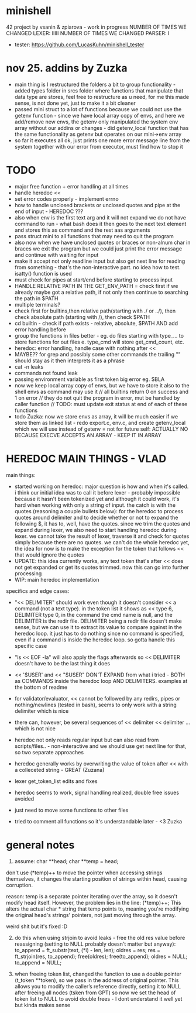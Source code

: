 # minishell

42 project by vsanin & zpiarova - work in progress
NUMBER OF TIMES WE CHANGED LEXER: IIIII
NUMBER OF TIMES WE CHANGED PARSER: I
- tester: https://github.com/LucasKuhn/minishell_tester

# nov 25. addins by Zuzka
- main thing is I restructured the folders a bit to group functionality - added types folder in srcs folder where functions that manipulate that data type are stores, feel free to restructure as u need, for me this made sense, is not done yet, just to make it a bit cleaner
- passed mini struct to a lot of functions because we could not use the getenv function - since we have local array copy of envs, and here we add/remove new envs, the getenv only manipulated the system env array without our addins or changes - did getenv_local function that has the same functionality as getenv but operates on our mini->env array
- so far it executes all ok, just prints one more error message line from the system together with our error from executor, must find how to stop it

# TODO
- major free function + error handling at all times
- handle heredoc <<
- set error codes properly - implement errno
- how to handle unclosed brackets or unclosed quotes and pipe at the end of input - HEREDOC ???
- also when env is the first text arg and it will not expand we do not have command to run  - what bash does it then goes to the next text element and stores this as command and the rest aas arguments
- pass struct mini to all functions that may need to quit the program
- also now when we have unclosed quotes or braces or non-alnum char in braces we exit the program but we could just print the error message and continue with waiting for input
- make it accept not only readline input but also get next line for reading from something - that's the non-interactive part. no idea how to test. isatty() function is used
- must check for pipes at start/end before starting to process input
- HANDLE RELATIVE PATH IN THE GET_ENV_PATH = check first if we already maybe got a relative path, if not only then continue to searching the path in $PATH
- multiple terminals?
- check first for builtins,then relative path(starting with ./ or ../), then check absolute path (starting with /), then check $PATH
- cd builtin - check if path exists - relative, absolute, $PATH AND add error handling before
- group the functions in files better - eg. do files starting with type_... to store functions for out files e. type_cmd will store get_cmd_count, etc.
- heredoc: error handling, handle case with nothing after <<
- MAYBE?? for grep and possibly some other commands the trailing "" should stay as it then interprets it as a phrase
- cat -n leaks
- commands not found leak
- passing environment variable as first token big error eg. $BLA
- now we keep local array copy of envs, but we have to store it also to the shell envs as command may use it
// all builtins return 0 on success and 1 on error
// they do not quit the program in error, mut be handled by caller function
// TODO: must update exit status at end of each of these functions
- todo Zuzka: now we store envs as array, it will be much easier if we store them as linked list - redo export.c, env.c, and create getenv_local which we will use instead of getenv = not for future self: ACTUALLY NO BECAUSE EXECVE ACCEPTS AN ARRAY - KEEP IT IN ARRAY



# HEREDOC MAIN THINGS - VLAD
main things:
- started working on heredoc: major question is how and when it's called. i think our initial idea was to call it before lexer - probably impossible because it hasn't been tokenized yet and although it could work, it's hard when working with only a string of input. the catch is with the quotes (reasoning a couple bullets below): for the heredoc to process quotes around delimiter and to decide whether or not to expand the following $, it has to, well, have the quotes. since we trim the quotes and expand during lexer, we also need to start handling heredoc during lexer. we cannot take the result of lexer, traverse it and check for quotes simply because there are no quotes. we can't do the whole heredoc yet, the idea for now is to make the exception for the token that follows << that would ignore the quotes
- UPDATE: this idea currently works, any text token that's after << does not get expanded or get its quotes trimmed. now this can go into further processing
- WIP: main heredoc implementation

specifics and edge cases:
- "<< DELIMITER" should work even though it doesn't consider << a command (not a text type). in the token list it shows as << type 6, DELIMITER type 0, in the command the cmd name is null, and the DELIMITER is the redir file. DELIMITER being a redir file doesn't make sense, but we can use it to extract its value to compare against in the heredoc loop. it just has to do nothing since no command is specified, even if a command is inside the heredoc loop. so gotta handle this specific case
- "ls << EOF -la" will also apply the flags afterwards so << DELIMITER doesn't have to be the last thing it does
- << '$USER' and << "$USER" DON'T EXPAND from what i tried - BOTH as COMMANDS inside the heredoc loop AND DELIMITERS. examples at the bottom of readme
- for validator/evaluator, << cannot be followed by any redirs, pipes or nothing/newlines (tested in bash), seems to only work with a string delimiter which is nice
- there can, however, be several sequences of << delimiter << delimiter ... which is not nice
- heredoc not only reads regular input but can also read from scripts/files.. - non-interactive and we should use get next line for that, so two separate approaches

- heredoc generally works by overwriting the value of token after << with a colleceted string - GREAT (Zuzana)
- lexer get_token_list edits and fixes

- heredoc seems to work, signal handling realized, double free issues avoided
- just need to move some functions to other files
- tried to comment all functions so it's understandable later - <3 Zuzka

# general notes

1. assume:
char **head;
char **temp = head;

don't use (*temp)++ to move the pointer when accessing strings themselves, it changes the starting position of strings within head, causing corruption.

reason: temp is a separate pointer iterating over the array, so it doesn't modify head itself. However, the problem lies in the line:
(*temp)++;
This alters the actual char * string that temp points to, meaning you're modifying the original head's strings' pointers, not just moving through the array.

weird shit but it's fixed :D

2. do this when using strjoin to avoid leaks - free the old res value before reassigning (setting to NULL probably doesn't matter but anyway):
to_append = ft_substr(text, (*i) - len, len);
oldres = res;
res = ft_strjoin(res, to_append);
free(oldres);
free(to_append);
oldres = NULL;
to_append = NULL;

3. when freeing token list, changed the function to use a double pointer (t_token **token), so we pass in the address of original pointer. This allows you to modify the caller’s reference directly, setting it to NULL after freeing all nodes (tsken from GPT) so now we set the head of token list to NULL to avoid double frees - I dont understand it well yet but kinda makes sense
